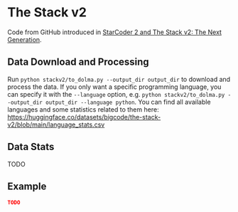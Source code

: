 # The Stack v2

Code from GitHub introduced in [StarCoder 2 and The Stack v2: The Next Generation](https://arxiv.org/abs/2402.19173).

## Data Download and Processing

Run `python stackv2/to_dolma.py --output_dir output_dir` to download and process the data. If you only want a specific programming language, you can specify it with the `--language` option, e.g. `python stackv2/to_dolma.py --output_dir output_dir --language python`. You can find all available languages and some statistics related to them here: https://huggingface.co/datasets/bigcode/the-stack-v2/blob/main/language_stats.csv

## Data Stats

TODO

## Example

```json
TODO
```
